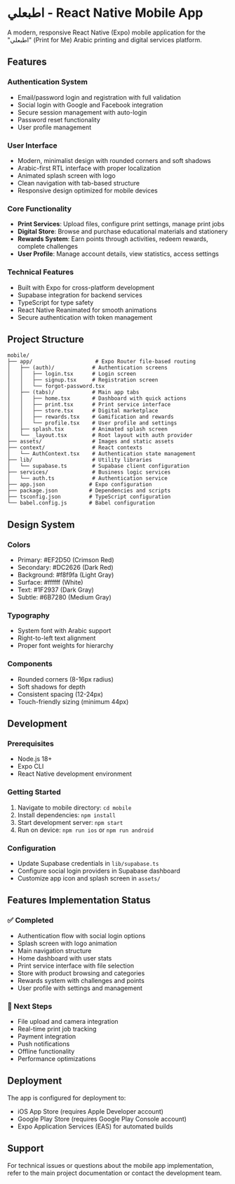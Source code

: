 # اطبعلي - React Native Mobile App

A modern, responsive React Native (Expo) mobile application for the "اطبعلي" (Print for Me) Arabic printing and digital services platform.

## Features

### Authentication System
- Email/password login and registration with full validation
- Social login with Google and Facebook integration
- Secure session management with auto-login
- Password reset functionality
- User profile management

### User Interface
- Modern, minimalist design with rounded corners and soft shadows
- Arabic-first RTL interface with proper localization
- Animated splash screen with logo
- Clean navigation with tab-based structure
- Responsive design optimized for mobile devices

### Core Functionality
- **Print Services**: Upload files, configure print settings, manage print jobs
- **Digital Store**: Browse and purchase educational materials and stationery
- **Rewards System**: Earn points through activities, redeem rewards, complete challenges
- **User Profile**: Manage account details, view statistics, access settings

### Technical Features
- Built with Expo for cross-platform development
- Supabase integration for backend services
- TypeScript for type safety
- React Native Reanimated for smooth animations
- Secure authentication with token management

## Project Structure

```
mobile/
├── app/                    # Expo Router file-based routing
│   ├── (auth)/            # Authentication screens
│   │   ├── login.tsx      # Login screen
│   │   ├── signup.tsx     # Registration screen
│   │   └── forgot-password.tsx
│   ├── (tabs)/            # Main app tabs
│   │   ├── home.tsx       # Dashboard with quick actions
│   │   ├── print.tsx      # Print service interface
│   │   ├── store.tsx      # Digital marketplace
│   │   ├── rewards.tsx    # Gamification and rewards
│   │   └── profile.tsx    # User profile and settings
│   ├── splash.tsx         # Animated splash screen
│   └── _layout.tsx        # Root layout with auth provider
├── assets/                # Images and static assets
├── context/               # React contexts
│   └── AuthContext.tsx    # Authentication state management
├── lib/                   # Utility libraries
│   └── supabase.ts        # Supabase client configuration
├── services/              # Business logic services
│   └── auth.ts            # Authentication service
├── app.json              # Expo configuration
├── package.json          # Dependencies and scripts
├── tsconfig.json         # TypeScript configuration
└── babel.config.js       # Babel configuration
```

## Design System

### Colors
- Primary: #EF2D50 (Crimson Red)
- Secondary: #DC2626 (Dark Red)
- Background: #f8f9fa (Light Gray)
- Surface: #ffffff (White)
- Text: #1F2937 (Dark Gray)
- Subtle: #6B7280 (Medium Gray)

### Typography
- System font with Arabic support
- Right-to-left text alignment
- Proper font weights for hierarchy

### Components
- Rounded corners (8-16px radius)
- Soft shadows for depth
- Consistent spacing (12-24px)
- Touch-friendly sizing (minimum 44px)

## Development

### Prerequisites
- Node.js 18+
- Expo CLI
- React Native development environment

### Getting Started
1. Navigate to mobile directory: `cd mobile`
2. Install dependencies: `npm install`
3. Start development server: `npm start`
4. Run on device: `npm run ios` or `npm run android`

### Configuration
- Update Supabase credentials in `lib/supabase.ts`
- Configure social login providers in Supabase dashboard
- Customize app icon and splash screen in `assets/`

## Features Implementation Status

### ✅ Completed
- Authentication flow with social login options
- Splash screen with logo animation
- Main navigation structure
- Home dashboard with user stats
- Print service interface with file selection
- Store with product browsing and categories
- Rewards system with challenges and points
- User profile with settings and management

### 🔄 Next Steps
- File upload and camera integration
- Real-time print job tracking
- Payment integration
- Push notifications
- Offline functionality
- Performance optimizations

## Deployment

The app is configured for deployment to:
- iOS App Store (requires Apple Developer account)
- Google Play Store (requires Google Play Console account)
- Expo Application Services (EAS) for automated builds

## Support

For technical issues or questions about the mobile app implementation, refer to the main project documentation or contact the development team.